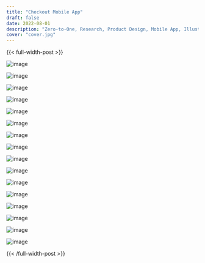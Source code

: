 ```yaml
---
title: "Checkout Mobile App"
draft: false
date: 2022-08-01
description: "Zero-to-One, Research, Product Design, Mobile App, Illustration"
cover: "cover.jpg"
---
```


{{< full-width-post >}}

![image](cover.jpg)

![image](2.jpg)

![image](3.jpg)

![image](4.jpg)

![image](5.jpg)

![image](6.jpg)

![image](7.jpg)

![image](8.jpg)

![image](10.jpg)

![image](11.jpg)

![image](12.jpg)

![image](13.jpg)

![image](14.jpg)

![image](15.jpg)

![image](16.jpg)

![image](17.jpg)

{{< /full-width-post >}}